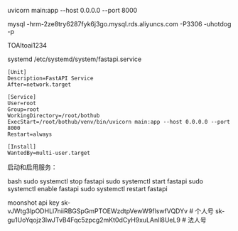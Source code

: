 uvicorn main:app --host 0.0.0.0 --port 8000

mysql -hrm-2ze8try6287fyk6j3go.mysql.rds.aliyuncs.com -P3306 -uhotdog -p

TOAItoai1234

systemd /etc/systemd/system/fastapi.service
```
[Unit]
Description=FastAPI Service
After=network.target

[Service]
User=root
Group=root
WorkingDirectory=/root/bothub
ExecStart=/root/bothub/venv/bin/uvicorn main:app --host 0.0.0.0 --port 8000
Restart=always

[Install]
WantedBy=multi-user.target
```

启动和启用服务：

bash
sudo systemctl stop fastapi
sudo systemctl start fastapi
sudo systemctl enable fastapi
sudo systemctl restart fastapi

moonshot api key
sk-vJWtg3lpODHLl7niiRBGSpGmPTOEWzdtpVewW9flswfVQDYv # 个人号
sk-gu1UoYqojz3IwJTvB4Fqc5zpcg2mKt0dCyH9xuLAnll8UeL9 # 法人号